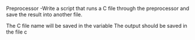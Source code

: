 Preprocessor -Write a script that runs a C file through the preprocessor and save the result into another file.

The C file name will be saved in the variable 
The output should be saved in the file c

